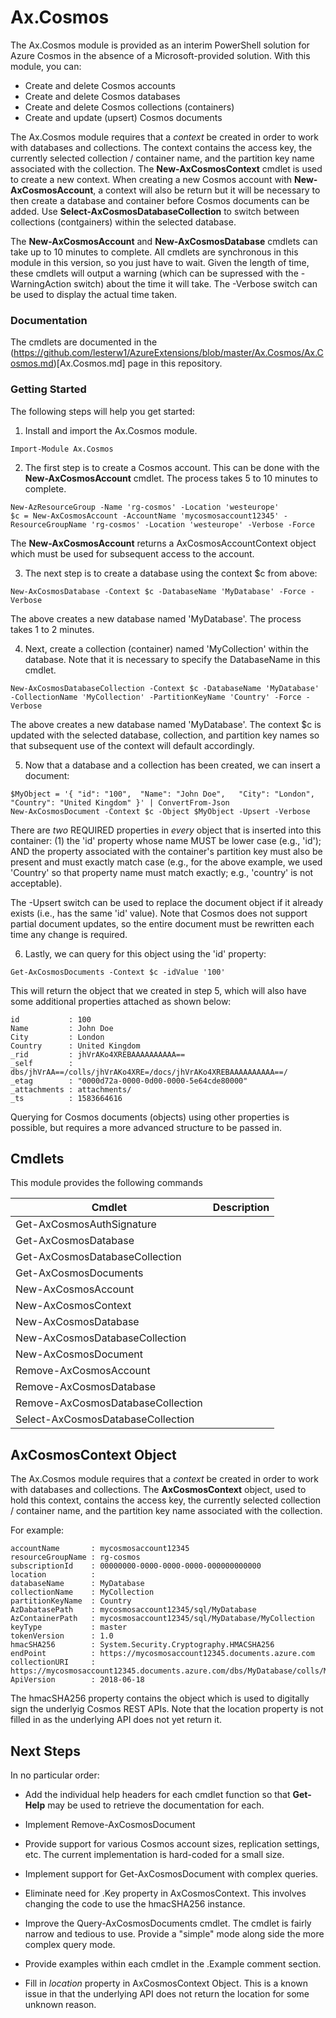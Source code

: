 # Ax.Cosmos
The Ax.Cosmos module is provided as an interim PowerShell solution
for Azure Cosmos in the absence of a Microsoft-provided solution.
With this module, you can:

* Create and delete Cosmos accounts
* Create and delete Cosmos databases
* Create and delete Cosmos collections (containers)
* Create and update (upsert) Cosmos documents

The Ax.Cosmos module requires that a *context* be created in order to work with
databases and collections. The context contains the access key, the currently selected
collection / container name, and the partition key name associated with the collection.
The **New-AxCosmosContext** cmdlet is used to create a new context.
When creating a new Cosmos account with **New-AxCosmosAccount**, a context will also be return
but it will be necessary to then create a database and container before Cosmos documents can be added.
Use **Select-AxCosmosDatabaseCollection** to switch between collections (contgainers) within the selected database.

The **New-AxCosmosAccount** and **New-AxCosmosDatabase** cmdlets can take up to 10 minutes to complete.
All cmdlets are synchronous in this module in this version, so you just have to wait. Given the length of
time, these cmdlets will output a warning (which can be supressed with the -WarningAction switch) about the time it will take.
The -Verbose switch can be used to display the actual time taken.

### Documentation
The cmdlets are documented in the (https://github.com/lesterw1/AzureExtensions/blob/master/Ax.Cosmos/Ax.Cosmos.md)[Ax.Cosmos.md] page in this repository.


### Getting Started
The following steps will help you get started:

1) Install and import the Ax.Cosmos module.

```
Import-Module Ax.Cosmos
```

2) The first step is to create a Cosmos account. This can be done with the **New-AxCosmosAccount** cmdlet.
The process takes 5 to 10 minutes to complete. 

```
New-AzResourceGroup -Name 'rg-cosmos' -Location 'westeurope'
$c = New-AxCosmosAccount -AccountName 'mycosmosaccount12345' -ResourceGroupName 'rg-cosmos' -Location 'westeurope' -Verbose -Force
```
The **New-AxCosmosAccount** returns a AxCosmosAccountContext object which must be used for subsequent access to the account.

3)  The next step is to create a database using the context $c from above:

```
New-AxCosmosDatabase -Context $c -DatabaseName 'MyDatabase' -Force -Verbose
```

The above creates a new database named 'MyDatabase'. The process takes 1 to 2 minutes.

4) Next, create a collection (container) named 'MyCollection' within the database.
Note that it is necessary to specify the DatabaseName in this cmdlet.

```
New-AxCosmosDatabaseCollection -Context $c -DatabaseName 'MyDatabase' -CollectionName 'MyCollection' -PartitionKeyName 'Country' -Force -Verbose
```

The above creates a new database named 'MyDatabase'. The context $c is updated with the selected database, collection, and
partition key names so that subsequent use of the context will default accordingly.

5) Now that a database and a collection has been created, we can insert a document:

```
$MyObject = '{ "id": "100",  "Name": "John Doe",   "City": "London",  "Country": "United Kingdom" }' | ConvertFrom-Json
New-AxCosmosDocument -Context $c -Object $MyObject -Upsert -Verbose
```

There are _two_ REQUIRED properties in *every* object that is inserted into this container: (1) the 'id' property whose
name MUST be lower case (e.g., 'id'); AND the property associated with the container's partition key must also be present
and must exactly match case (e.g., for the above example, we used 'Country' so that property name must match exactly; e.g., 'country'
is not acceptable).

The -Upsert switch can be used to replace the document object if it already exists (i.e., has the same 'id' value).
Note that Cosmos does not support partial document updates, so the entire document must be rewritten each time
any change is required.

6) Lastly, we can query for this object using the 'id' property:

```
Get-AxCosmosDocuments -Context $c -idValue '100'
```

This will return the object that we created in step 5, which will also
have some additional properties attached as shown below:

```
id           : 100
Name         : John Doe
City         : London
Country      : United Kingdom
_rid         : jhVrAKo4XREBAAAAAAAAAA==
_self        : dbs/jhVrAA==/colls/jhVrAKo4XRE=/docs/jhVrAKo4XREBAAAAAAAAAA==/
_etag        : "0000d72a-0000-0d00-0000-5e64cde80000"
_attachments : attachments/
_ts          : 1583664616
```

Querying for Cosmos documents (objects) using other properties is possible, but requires a more advanced structure
to be passed in.  


## Cmdlets
This module provides the following commands

| Cmdlet | Description |
| --- | --- |
| Get-AxCosmosAuthSignature | 
| Get-AxCosmosDatabase | 
| Get-AxCosmosDatabaseCollection | 
| Get-AxCosmosDocuments | 
| New-AxCosmosAccount | 
| New-AxCosmosContext | 
| New-AxCosmosDatabase | 
| New-AxCosmosDatabaseCollection | 
| New-AxCosmosDocument | 
| Remove-AxCosmosAccount | 
| Remove-AxCosmosDatabase | 
| Remove-AxCosmosDatabaseCollection | 
| Select-AxCosmosDatabaseCollection | 


## AxCosmosContext Object
The Ax.Cosmos module requires that a *context* be created in order to work with
databases and collections. The **AxCosmosContext** object, used to hold this context,
contains the access key, the currently selected collection / container name, and the
partition key name associated with the collection.

For example:
```
accountName       : mycosmosaccount12345
resourceGroupName : rg-cosmos
subscriptionId    : 00000000-0000-0000-0000-000000000000
location          : 
databaseName      : MyDatabase
collectionName    : MyCollection
partitionKeyName  : Country
AzDabatasePath    : mycosmosaccount12345/sql/MyDatabase
AzContainerPath   : mycosmosaccount12345/sql/MyDatabase/MyCollection
keyType           : master
tokenVersion      : 1.0
hmacSHA256        : System.Security.Cryptography.HMACSHA256
endPoint          : https://mycosmosaccount12345.documents.azure.com
collectionURI     : https://mycosmosaccount12345.documents.azure.com/dbs/MyDatabase/colls/MyCollection
ApiVersion        : 2018-06-18
```

The hmacSHA256 property contains the object which is used to digitally sign the underlyig Cosmos REST APIs.
Note that the location property is not filled in as the underlying API does not yet return it.


## Next Steps
In no particular order:

* Add the individual help headers for each cmdlet function so that **Get-Help** may  be used to retrieve the documentation for each.

* Implement Remove-AxCosmosDocument

* Provide support for various Cosmos account sizes, replication settings, etc.
The current implementation is hard-coded for a small size.

* Implement support for Get-AxCosmosDocument with complex queries.

* Eliminate need for .Key property in AxCosmosContext.
This involves changing the code to use the hmacSHA256 instance. 

* Improve the Query-AxCosmosDocuments cmdlet.
The cmdlet is fairly narrow and tedious to use.
Provide a "simple" mode along side the more complex query mode.

* Provide examples within each cmdlet in the .Example comment section.

* Fill in *location* property in AxCosmosContext Object. 
This is a known issue in that the underlying API does not return the location for some unknown reason.



